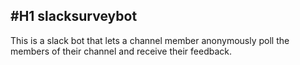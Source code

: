 #H1 slacksurveybot
--------------------

This is a slack bot that lets a channel member anonymously poll the members of their channel and receive their feedback.
